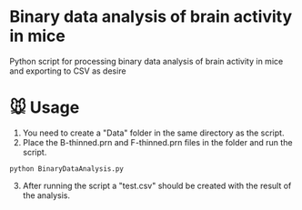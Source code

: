 # Binary data analysis of brain activity in mice
Python script for processing binary data analysis of brain activity in mice and exporting to CSV as desire

# 🐭 Usage

1. You need to create a "Data" folder in the same directory as the script.
2. Place the B-thinned.prn and F-thinned.prn files in the folder and run the script.

```
python BinaryDataAnalysis.py
```
 3. After running the script a "test.csv" should be created with the result of the analysis.